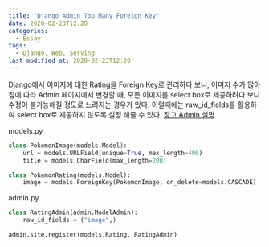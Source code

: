 ```yaml
---
title: "Django Admin Too Many Foreign Key"
date: 2020-02-23T12:20
categories:
  - Essay
tags:
  - Django, Web, Serving
last_modified_at: 2020-02-23T12:20
---
```


Django에서 이미지에 대한 Rating을 Foreign Key로 관리하다 보니, 이미지 수가 많아 짐에 따라 Admin 페이지에서
변경할 때, 모든 이미지를 select box로 제공하려다 보니 수정이 불가능해질 정도로 느려지는 경우가 있다.
이럴때에는 raw_id_fields를 활용하여 select box로 제공하지 않도록 설정 해줄 수 있다.
[장고 Admin 설명](https://docs.djangoproject.com/en/3.0/ref/contrib/admin/#django.contrib.admin.ModelAdmin.raw_id_fields)

models.py
```python
class PokemonImage(models.Model):
    url = models.URLField(unique=True, max_length=400)
    title = models.CharField(max_length=200)

class PokemonRating(models.Model):
    image = models.ForeignKey(PokemonImage, on_delete=models.CASCADE)
```

admin.py
```python
class RatingAdmin(admin.ModelAdmin):
    raw_id_fields = ("image",)

admin.site.register(models.Rating, RatingAdmin)
```